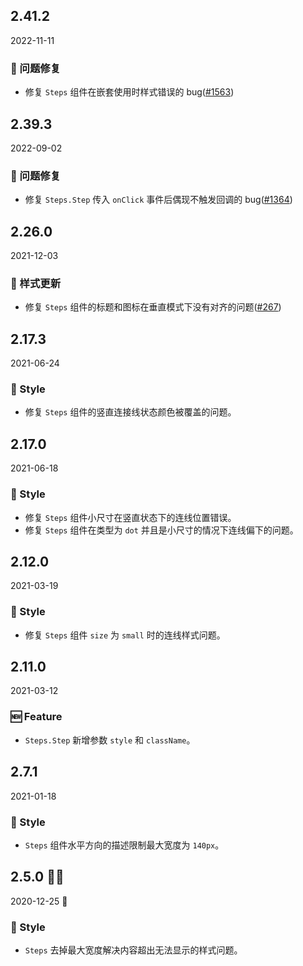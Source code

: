 ## 2.41.2

2022-11-11

### 🐛 问题修复

- 修复 `Steps` 组件在嵌套使用时样式错误的 bug([#1563](https://github.com/arco-design/arco-design/pull/1563))

## 2.39.3

2022-09-02

### 🐛 问题修复

- 修复 `Steps.Step` 传入 `onClick` 事件后偶现不触发回调的 bug([#1364](https://github.com/arco-design/arco-design/pull/1364))

## 2.26.0

2021-12-03

### 💅 样式更新

- 修复 `Steps` 组件的标题和图标在垂直模式下没有对齐的问题([#267](https://github.com/arco-design/arco-design/pull/267))

## 2.17.3

2021-06-24

### 💅 Style

- 修复 `Steps` 组件的竖直连接线状态颜色被覆盖的问题。



## 2.17.0

2021-06-18

### 💅 Style

- 修复 `Steps` 组件小尺寸在竖直状态下的连线位置错误。
- 修复 `Steps` 组件在类型为 `dot` 并且是小尺寸的情况下连线偏下的问题。

## 2.12.0

2021-03-19

### 💅 Style

- 修复 `Steps` 组件 `size` 为 `small` 时的连线样式问题。

## 2.11.0

2021-03-12

### 🆕 Feature

- `Steps.Step` 新增参数 `style` 和 `className`。

## 2.7.1

2021-01-18

### 💅 Style

- `Steps` 组件水平方向的描述限制最大宽度为 `140px`。



## 2.5.0 🎅🏽

2020-12-25 🎄

### 💅 Style

- `Steps` 去掉最大宽度解决内容超出无法显示的样式问题。




